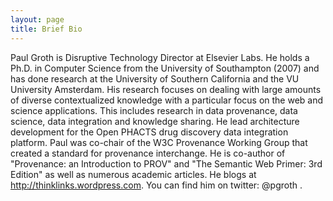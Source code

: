 ```yaml
---
layout: page
title: Brief Bio
---
```


Paul Groth is Disruptive Technology Director at Elsevier Labs. He holds a Ph.D. in Computer Science from the University of Southampton (2007) and has done research at the University of Southern California and the VU University Amsterdam. His research focuses on dealing with large amounts of diverse contextualized knowledge with a particular focus on the web and science applications. This includes research in data provenance, data science, data integration and knowledge sharing. He lead architecture development for the Open PHACTS drug discovery data integration platform. Paul was co-chair of the W3C Provenance Working Group that created a standard for provenance interchange. He is co-author of "Provenance: an Introduction to PROV" and "The Semantic Web Primer: 3rd Edition" as well as numerous academic articles. He blogs at http://thinklinks.wordpress.com. You can find him on twitter: @pgroth .
